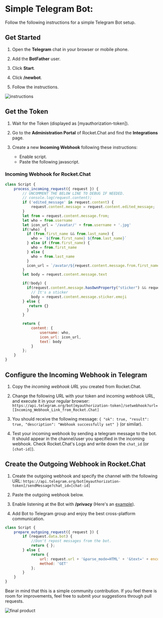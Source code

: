 # Simple Telegram Bot:

Follow the following instructions for a simple Telegram Bot setup.

## Get Started

1. Open the **Telegram** chat in your browser or mobile phone.

2. Add the **BotFather** user.

3. Click **Start**.

4. Click **/newbot**.

5. Follow the instructions.

![instructions](http://i.imgur.com/8y9SG49.jpg?1)

## Get the Token

1. Wait for the Token (displayed as [myauthorization-token]).

2. Go to the **Administration Portal** of Rocket.Chat and find the **Integrations** page.

3. Create a new **Incoming Webhook** following these instructions:
    * Enable script.
    * Paste the following javascript.

### Incoming Webhook for Rocket.Chat

```javascript
class Script {
    process_incoming_request({ request }) {
        // UNCOMMENT THE BELOW LINE TO DEBUG IF NEEDED.
        // console.log(request.content);
        if ('edited_message' in request.content) {
            request.content.message = request.content.edited_message;
        }
        let from = request.content.message.from;
        let who = from.username
        let icon_url = '/avatar/' + from.username + '.jpg'
        if(!who)  {
          if (from.first_name && from.last_name) {
            who = `${from.first_name} ${from.last_name}`
          } else if (from.first_name) {
            who = from.first_name
          } else {
            who = from.last_name
          }
          icon_url = `/avatar/${request.content.message.from.first_name}.jpg`
        }
        let body = request.content.message.text

        if(!body) {
          if(request.content.message.hasOwnProperty("sticker") && request.content.message.sticker.emoji) {
            // It's a sticker
            body = request.content.message.sticker.emoji
        } else {
           return {}
          }
        }

        return {
            content: {
                username: who,
                icon_url: icon_url,
                text: body
            }
        };
    }
}
```

## Configure the Incoming Webhook in Telegram

1. Copy the _incoming webhook URL_ you created from Rocket.Chat.

2. Change the following URL with your token and incoming webhook URL, and execute it in your regular browser: `https://api.telegram.org/bot[myauthorization-token]/setwebhook?url=[Incoming_Webhook_Link_from_Rocket.Chat]`

3. You should receive the following message: `{ "ok": true, "result": true, "description": "Webhook successfully set" }` (or similar).

4. Test your incoming webhook by sending a telegram message to the bot. It should appear in the channel/user you specified in the incoming webhook. Check Rocket.Chat's Logs and write down the `chat_id` (or `[chat-id]`).

## Create the Outgoing Webhook in Rocket.Chat

1. Create the outgoing webhook and specify the channel with the following URL: `https://api.telegram.org/bot[myauthorization-token]/sendMessage?chat_id=[chat-id]`

2. Paste the outgoing webhook below.

3. Enable listening at the Bot with **/privacy** (Here's an [example](http://i.imgur.com/xSjdAAy.jpg?1)).

4. Add Bot to Telegram group and enjoy the best cross-platform communication.

```javascript
class Script {
    prepare_outgoing_request({ request }) {
        if (request.data.bot) {
            //Don't repost messages from the bot.
            return { };
        } else {
            return {
                url: request.url + '&parse_mode=HTML' + '&text=' + encodeURIComponent('<b>' + request.data.user_name+ '</b>: ' + request.data.text),
                method: 'GET'
            };
        }
    }
}
```

Bear in mind that this is a simple community contribution. If you feel there is room for improvements, feel free to submit your suggestions through pull requests.

![final product](http://i.imgur.com/LqpqUC8.jpg?1)
